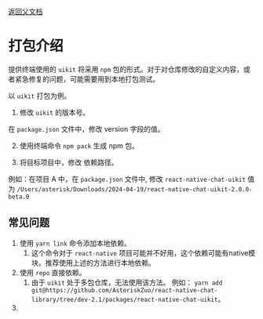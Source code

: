 [返回父文档](./index.md)

# 打包介绍

提供终端使用的 `uikit` 将采用 `npm` 包的形式。对于对仓库修改的自定义内容，或者紧急修复的问题，可能需要用到本地打包测试。

以 `uikit` 打包为例。

1. 修改 `uikit` 的版本号。

在 `package.json` 文件中，修改 version 字段的值。

2. 使用终端命令 `npm pack` 生成 npm 包。

3. 将目标项目中，修改 依赖路径。

例如：在项目 A 中，在 `package.json` 文件中, 修改 `react-native-chat-uikit` 值为 `/Users/asterisk/Downloads/2024-04-19/react-native-chat-uikit-2.0.0-beta.0`


## 常见问题

1. 使用 `yarn link` 命令添加本地依赖。
   1. 这个命令对于 `react-native` 项目可能并不好用，这个依赖可能有native模块。推荐使用上述的方法进行本地依赖。
2. 使用 `repo` 直接依赖。
   1. 由于 `uikit` 处于多包仓库，无法使用该方法。 例如： `yarn add git@https://github.com/AsteriskZuo/react-native-chat-library/tree/dev-2.1/packages/react-native-chat-uikit`。
3. 